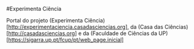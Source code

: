 #Experimenta Ciência

Portal do projeto (Experimenta Ciência)[http://experimentaciencia.casadasciencias.org], da (Casa das Ciências)[http://casadasciencias.org] e da (Faculdade de Ciências da UP)[https://sigarra.up.pt/fcup/pt/web_page.inicial]